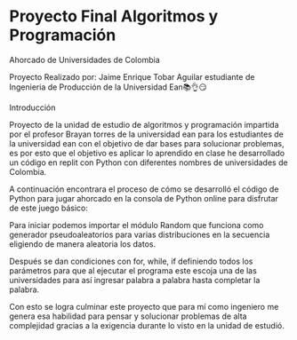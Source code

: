 # Proyecto Final Algoritmos y Programación
Ahorcado de Universidades de Colombia

Proyecto Realizado por: Jaime Enrique Tobar Aguilar estudiante de Ingenieria de Producción de la Universidad Ean📚👌😏


Introducción 


Proyecto de la unidad de estudio de algoritmos y programación impartida por el profesor Brayan torres de la universidad ean para los estudiantes de la universidad ean con el objetivo de dar bases para solucionar problemas, es por esto que el objetivo es aplicar lo aprendido en clase he desarrollado un código en replit con Python con diferentes nombres de universidades de Colombia.



A continuación encontrara el proceso de cómo se desarrolló el código de Python para jugar ahorcado en la consola de Python online para disfrutar de este juego básico:

Para iniciar podemos importar el módulo Random que funciona como generador pseudoaleatorios para varias distribuciones en la secuencia eligiendo de manera aleatoria los datos.


Después se dan condiciones con for, while, if definiendo todos los parámetros para que al ejecutar el programa este escoja una de las universidades para así ingresar palabra a palabra hasta completar la palabra.



Con esto se logra culminar este proyecto que para mí como ingeniero me genera esa habilidad para pensar y solucionar problemas de alta complejidad gracias a la exigencia durante lo visto en la unidad de estudió.


